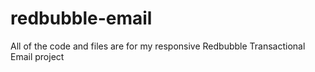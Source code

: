 # redbubble-email
All of the code and files are for my responsive Redbubble Transactional Email project
